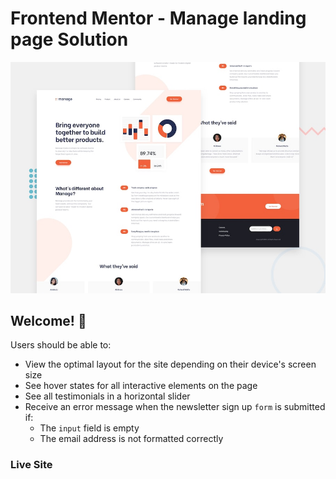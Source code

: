 # Frontend Mentor - Manage landing page Solution

![Design preview for the Manage landing page coding challenge](./dist/images/desktop-preview.jpg)

## Welcome! 👋

Users should be able to:

- View the optimal layout for the site depending on their device's screen size
- See hover states for all interactive elements on the page
- See all testimonials in a horizontal slider
- Receive an error message when the newsletter sign up `form` is submitted if:
  - The `input` field is empty
  - The email address is not formatted correctly

### Live Site
